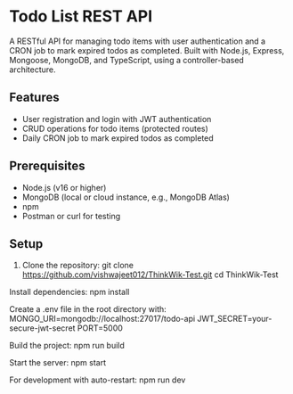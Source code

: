# Todo List REST API

A RESTful API for managing todo items with user authentication and a CRON job to mark expired todos as completed. Built with Node.js, Express, Mongoose, MongoDB, and TypeScript, using a controller-based architecture.

## Features
- User registration and login with JWT authentication
- CRUD operations for todo items (protected routes)
- Daily CRON job to mark expired todos as completed

## Prerequisites
- Node.js (v16 or higher)
- MongoDB (local or cloud instance, e.g., MongoDB Atlas)
- npm
- Postman or curl for testing

## Setup
1. Clone the repository:
   git clone https://github.com/vishwajeet012/ThinkWik-Test.git
   cd ThinkWik-Test

Install dependencies:
npm install

Create a .env file in the root directory with:
MONGO_URI=mongodb://localhost:27017/todo-api
JWT_SECRET=your-secure-jwt-secret
PORT=5000

Build the project:
npm run build

Start the server:
npm start

For development with auto-restart:
npm run dev